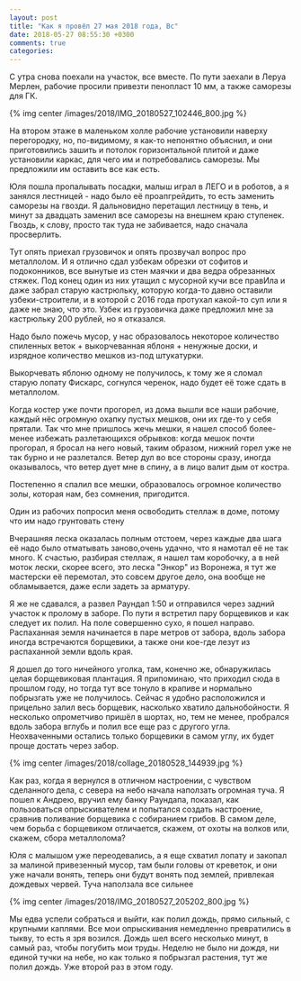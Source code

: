 ```yaml
---
layout: post
title: "Как я провёл 27 мая 2018 года, Вс"
date: 2018-05-27 08:55:30 +0300
comments: true
categories: 
---
```

С утра снова поехали на участок, все вместе. По пути заехали в Леруа Мерлен, рабочие просили привезти пенопласт 10 мм, а также саморезы для ГК.



{% img center /images/2018/IMG_20180527_102446_800.jpg %}


На втором этаже в маленьком холле рабочие установили наверху перегородку, но, по-видимому, я как-то непонятно объяснил, и они приготовились зашить и потолок горизонтальной плитой и даже установили каркас, для чего им и потребовались саморезы. Мы предложили им оставить все как есть.


Юля пошла пропалывать посадки, малыш играл в ЛЕГО и в роботов, а я занялся лестницей - надо было её проапгрейдить, то есть заменить саморезы на гвозди. Я дальновидно перетащил лестницу в тень, и минут за двадцать заменил все саморезы на внешнем краю ступенек. Гвоздь, к слову, просто так туда не забивается, надо сначала просверлить. 

Тут опять приехал грузовичок и опять прозвучал вопрос про металлолом. И я отлично сдал узбекам обрезки от софитов и подоконников, все вынутые из стен маячки и два ведра обрезанных стяжек. Под конец один из них утащил с мусорной кучи все правИла и даже забрал старую кастрюльку, которую когда-то давно оставили узбеки-строители, и в которой с 2016 года протухал какой-то суп или я даже не знаю, что это. Узбек из грузовичка даже предложил мне за кастрюльку 200 рублей, но я отказался.
 
Надо было пожечь мусор, у нас образовалось некоторое количество спиленных веток + выкорчеванная яблоня + ненужные доски, и изрядное количество мешков из-под штукатурки.

Выкорчевать яблоню одному не получилось, к тому же я сломал старую лопату Фискарс, согнулся черенок, надо будет её тоже сдать в металлолом.

Когда костер уже почти прогорел, из дома вышли все наши рабочие, каждый нёс огромную охапку пустых мешков, они их где-то у себя прятали. Так что мне пришлось жечь мешки, я нашел способ более-менее избежать разлетающихся обрывков: когда мешок почти прогорал, я бросал на него новый, таким образом, нижний горел уже не так бурно и не разлетался. Ветер дул во все стороны сразу, иногда оказывалось, что ветер дует мне в спину, а в лицо валит дым от костра.

Постепенно я спалил все мешки, образовалось огромное количество золы, которая нам, без сомнения, пригодится.

Один из рабочих попросил меня освободить стеллаж в доме, потому что им надо грунтовать стену

Вчерашняя леска оказалась полным отстоем, через каждые два шага её надо было отматывать заново,очень удачно, что я намотал её не так много. К счастью, разбирая стеллаж, я нашел там коробочку, а в ней моток лески, скорее всего, это леска "Энкор" из Воронежа, я тут же мастерски её перемотал, это совсем другое дело, она вообще не обламывается, даже если задеть за арматуру.


Я же не сдавался, а развел Раундап 1:50 и отправился через задний участок к пролому в заборе. По пути я встретил пару борщевиков и как следует их полил. На поле совершенно сухо, я пошел направо. Распаханная земля начинается в паре метров от забора, вдоль забора иногда встречаются борщевики, а также они кое-где лезут из распаханной земли вдоль края.

Я дошел до того ничейного уголка, там, конечно же, обнаружилась целая борщевиковая плантация. Я припоминаю, что приходил сюда в прошлом году, но тогда тут все тонуло в крапиве и нормально побрызгать уже не получилось. Сейчас я удобно расположился и прицельно залил весь борщевик, насколько хватило дальнобойности. Я несколько опрометчиво пришёл в шортах, но, тем не менее, пробрался вдоль забора вглубь и полил все еще раз с другого угла. Неохваченными остались только борщевики в самом углу, их будет проще достать через забор.

{% img center /images/2018/collage_20180528_144939.jpg %}

Как раз, когда я вернулся в отличном настроении, с чувством сделанного дела, с севера на небо начала наползать огромная туча. Я пошел к Андрею, вручил ему банку Раундапа, показал, как пользоваться опрыскивателем и попытался создать настроение, сравнив поливание борщевика с собиранием грибов. В самом деле, чем борьба с борщевиком отличается, скажем, от охоты на волков или, скажем, сбора металлолома? 

Юля с малышом уже переодевались, а я еще схватил лопату и закопал за малиной привезенный мусор, там были головы от креветок, и они уже начали вонять, теперь они будут вонять под землей, привлекая дождевых червей. Туча наползала все сильнее

{% img center /images/2018/IMG_20180527_205202_800.jpg %}

Мы едва успели собраться и выйти, как полил дождь, прямо сильный, с крупными каплями. Все мои опрыскивания немедленно превратились в тыкву, то есть я зря возился. Дождь шел всего несколько минут, в самый раз, чтобы погубить мои труды. Неделю не было ни дождя, ни единой тучки на небе, но как только я побрызгал растения, тут же полил дождь. Уже второй раз в этом году.

